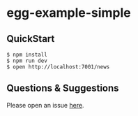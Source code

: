 # egg-example-simple



## QuickStart

```shell
$ npm install
$ npm run dev
$ open http://localhost:7001/news
```

## Questions & Suggestions

Please open an issue [here](https://github.com/eggjs/egg/issues).

